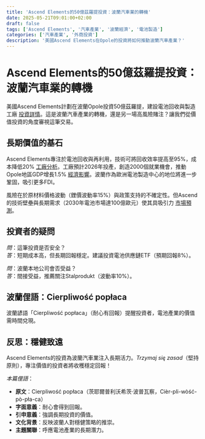```yaml
---
title: 'Ascend Elements的50億茲羅提投資：波蘭汽車業的轉機'
date: 2025-05-21T09:01:00+02:00
draft: false
tags: ['Ascend Elements', '汽車產業', '波蘭經濟', '電池製造']
categories: ['汽車產業', '外商投資']
description: '美國Ascend Elements在Opole的投資將如何推動波蘭汽車產業？'
---
```


# Ascend Elements的50億茲羅提投資：波蘭汽車業的轉機

美國Ascend Elements計劃在波蘭Opole投資50億茲羅提，建設電池回收與製造工廠 [投資詳情](https://investmap.pl/amerykanski-ascend-elements-chce-zainwestowac-w-polsce-5-miliardow-zlotych.a313167)。這是波蘭汽車產業的轉機，還是另一場高風險賭注？讓我們從價值投資的角度審視這筆交易。

## 長期價值的基石
Ascend Elements專注於電池回收與再利用，技術可將回收效率提高至95%，成本降低20% [工廠分析](https://moto.pl/MotoPL/7,175391,31952139,w-polsce-powstaje-kolejna-motoryzacyjna-fabryka-rzad-dolozyl.html)。工廠預計2026年投產，創造2000個就業機會，推動Opole地區GDP增長1.5% [經濟影響](https://nto.pl/szykuje-sie-ogromna-inwestycja-w-opolu-wrzoskach-amerykanie-zainwestuja-u-nas-ponad-5-miliardow-zlotych/ar/c1p2-27587467)。波蘭作為歐洲電池製造中心的地位將進一步鞏固，吸引更多FDI。

風險在於原材料價格波動（鋰價波動率15%）與政策支持的不確定性。但Ascend的技術壁壘與長期需求（2030年電池市場達100億歐元）使其具吸引力 [市場預測](https://www.tokfm.pl/Tokfm/7,189658,31929818,amerykanie-zbuduja-tu-fabryke-za-ponad-5-mld-zl-polska-okazala.html)。

## 投資者的疑問
*問*：這筆投資是否安全？  
*答*：短期成本高，但長期回報穩定。建議投資電池供應鏈ETF（預期回報8%）。

*問*：波蘭本地公司會否受益？  
*答*：間接受益，推薦關注Stalprodukt（波動率10%）。

## 波蘭俚語：Cierpliwość popłaca
波蘭諺語「Cierpliwość popłaca」（耐心有回報）提醒投資者，電池產業的價值需時間兌現。

## 反思：穩健致遠
Ascend Elements的投資為波蘭汽車業注入長期活力。*Trzymaj się zasad*（堅持原則），專注價值的投資者將收穫穩定回報！

*本篇俚語*：  
- **原文**：Cierpliwość popłaca（茨耶爾普利沃希茨·波普瓦察，Cièr-pli-wòść-pò-pła-ca）  
- **字面意義**：耐心會得到回報。  
- **引申意義**：強調長期投資的價值。  
- **文化背景**：反映波蘭人對穩健策略的推崇。  
- **主題關聯**：呼應電池產業的長期潛力。